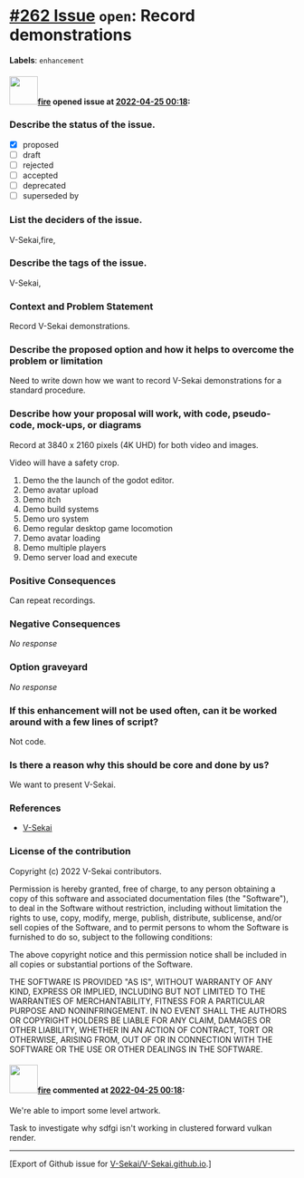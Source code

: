 # [\#262 Issue](https://github.com/V-Sekai/V-Sekai.github.io/issues/262) `open`: Record demonstrations
**Labels**: `enhancement`


#### <img src="https://avatars.githubusercontent.com/u/32321?u=c2e06a3d2b49a467aa907e54aa259516440267cc&v=4" width="50">[fire](https://github.com/fire) opened issue at [2022-04-25 00:18](https://github.com/V-Sekai/V-Sekai.github.io/issues/262):

### Describe the status of the issue.

- [X] proposed
- [ ] draft
- [ ] rejected
- [ ] accepted
- [ ] deprecated
- [ ] superseded by

### List the deciders of the issue.

V-Sekai,fire,

### Describe the tags of the issue.

V-Sekai,

### Context and Problem Statement

Record V-Sekai demonstrations.

### Describe the proposed option and how it helps to overcome the problem or limitation

Need to write down how we want to record V-Sekai demonstrations for a standard procedure.

### Describe how your proposal will work, with code, pseudo-code, mock-ups, or diagrams

Record at 3840 x 2160 pixels (4K UHD) for both video and images.

Video will have a safety crop.

1. Demo the the launch of the godot editor.
2. Demo avatar upload
3. Demo itch
4. Demo build systems
5. Demo uro system
6. Demo regular desktop game locomotion
7. Demo avatar loading
8. Demo multiple players
9. Demo server load and execute

### Positive Consequences

Can repeat recordings.

### Negative Consequences

_No response_

### Option graveyard

_No response_

### If this enhancement will not be used often, can it be worked around with a few lines of script?

Not code.

### Is there a reason why this should be core and done by us?

We want to present V-Sekai.

### References

- [V-Sekai](https://v-sekai.org/)


### License of the contribution

Copyright (c) 2022 V-Sekai contributors.

Permission is hereby granted, free of charge, to any person obtaining a copy of this software and associated documentation files (the "Software"), to deal in the Software without restriction, including without limitation the rights to use, copy, modify, merge, publish, distribute, sublicense, and/or sell copies of the Software, and to permit persons to whom the Software is furnished to do so, subject to the following conditions:

The above copyright notice and this permission notice shall be included in all copies or substantial portions of the Software.

THE SOFTWARE IS PROVIDED "AS IS", WITHOUT WARRANTY OF ANY KIND, EXPRESS OR IMPLIED, INCLUDING BUT NOT LIMITED TO THE WARRANTIES OF MERCHANTABILITY, FITNESS FOR A PARTICULAR PURPOSE AND NONINFRINGEMENT. IN NO EVENT SHALL THE AUTHORS OR COPYRIGHT HOLDERS BE LIABLE FOR ANY CLAIM, DAMAGES OR OTHER LIABILITY, WHETHER IN AN ACTION OF CONTRACT, TORT OR OTHERWISE, ARISING FROM, OUT OF OR IN CONNECTION WITH THE SOFTWARE OR THE USE OR OTHER DEALINGS IN THE SOFTWARE.


#### <img src="https://avatars.githubusercontent.com/u/32321?u=c2e06a3d2b49a467aa907e54aa259516440267cc&v=4" width="50">[fire](https://github.com/fire) commented at [2022-04-25 00:18](https://github.com/V-Sekai/V-Sekai.github.io/issues/262#issuecomment-1129737111):

We're able to import some level artwork.

Task to investigate why sdfgi isn't working in clustered forward vulkan render.


-------------------------------------------------------------------------------



[Export of Github issue for [V-Sekai/V-Sekai.github.io](https://github.com/V-Sekai/V-Sekai.github.io).]
